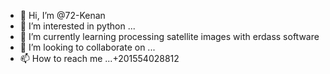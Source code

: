 - 👋 Hi, I’m @72-Kenan
- 👀 I’m interested in python ...
- 🌱 I’m currently learning processing satellite images with erdass software 
- 💞️ I’m looking to collaborate on ...
- 📫 How to reach me ...+201554028812

<!---
72-Hossam/72-Hossam is a ✨ special ✨ repository because its `README.md` (this file) appears on your GitHub profile.
You can click the Preview link to take a look at your changes.
--->
